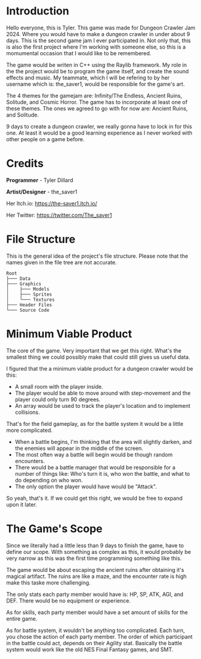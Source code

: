 # Introduction
Hello everyone, this is Tyler. This game was made for Dungeon Crawler Jam
2024. Where you would have to make a dungeon crawler in under about 9 
days. This is the second game jam I ever participated in. Not only that,
this is also the first project where I'm working with someone else, so
this is a momumental occasion that I would like to be remembered.

The game would be writen in C++ using the Raylib framework. My role in the
the project would be to program the game itself, and create the sound
effects and music. My teammate, which I will be refering to by her
username which is: the_saver1, would be responsible for the game's art.

The 4 themes for the gamejam are: Infinity/The Endless, Ancient Ruins, 
Solitude, and Cosmic Horror. The game has to incorporate at least one of
these themes. The ones we agreed to go with for now are: Ancient Ruins,
and Solitude.

9 days to create a dungeon crawler, we really gonna have to lock in for
this one. At least it would be a good learning experience as I never
worked with other people on a game before.

# Credits
**Programmer** - Tyler Dillard

**Artist/Designer** - the_saver1

Her Itch.io: https://the-saver1.itch.io/

Her Twitter: https://twitter.com/The_saver1

# File Structure
This is the general idea of the project's file structure. Please note that
the names given in the file tree are not accurate.

```
Root
├─── Data
├─── Graphics
│    ├─── Models
│    ├─── Sprites
│    └─── Textures
├─── Header Files
└─── Source Code
```

# Minimum Viable Product
The core of the game. Very important that we get this right. What's the
smallest thing we could possibly make that could still gives us useful
data.

I figured that the a minimum viable product for a dungeon crawler would be
this: 

* A small room with the player inside.
* The player would be able to move around with step-movement and the
player could only turn 90 degrees.
* An array would be used to track the player's location and to implement
collisions.

That's for the field gameplay, as for the battle system it would be a 
little more complicated.

* When a battle begins, I'm thinking that the area will slightly darken,
and the enemies will appear in the middle of the screen.
* The most often way a battle will begin would be though random 
encounters.
* There would be a battle manager that would be responsible for a number
of things like: Who's turn it is, who won the battle, and what to do
depending on who won.
* The only option the player would have would be "Attack".

So yeah, that's it. If we could get this right, we would be free to expand
upon it later.

# The Game's Scope
Since we literally had a little less than 9 days to finish the game, have
to define our scope. With something as complex as this, it would probably
be very narrow as this was the first time programming something like this.

The game would be about escaping the ancient ruins after obtaining it's 
magical artifact. The ruins are like a maze, and the encounter rate is high
make this taske more challenging.

The only stats each party member would have is: HP, SP, ATK, AGI, and DEF.
There would be no equipment or experience.

As for skills, each party member would have a set amount of skills for the
entire game. 

As for battle system, it wouldn't be anything too complicated. Each turn,
you chose the action of each party member. The order of which participant
in the battle could act, depends on their Agility stat. Basically the
battle system would work like the old NES Final Fantasy games, and SMT.
